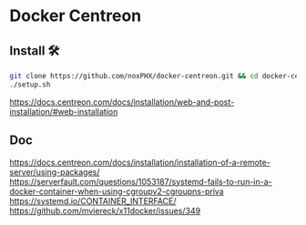 # Docker Centreon

## Install 🛠️
```bash
git clone https://github.com/noxPHX/docker-centreon.git && cd docker-centreon
./setup.sh
```

https://docs.centreon.com/docs/installation/web-and-post-installation/#web-installation  

## Doc
https://docs.centreon.com/docs/installation/installation-of-a-remote-server/using-packages/  
https://serverfault.com/questions/1053187/systemd-fails-to-run-in-a-docker-container-when-using-cgroupv2-cgroupns-priva  
https://systemd.io/CONTAINER_INTERFACE/  
https://github.com/mviereck/x11docker/issues/349
